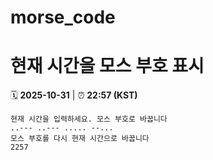 # morse_code
# 현재 시간을 모스 부호 표시
<!-- MORSE_TIME_START -->
🗓️ **2025-10-31** | ⏰ **22:57 (KST)**

```
현재 시간을 입력하세요. 모스 부호로 바꿉니다
..--- ..--- ..... --...
모스 부호를 다시 현재 시간으로 바꿉니다
2257
```
<!-- MORSE_TIME_END -->
